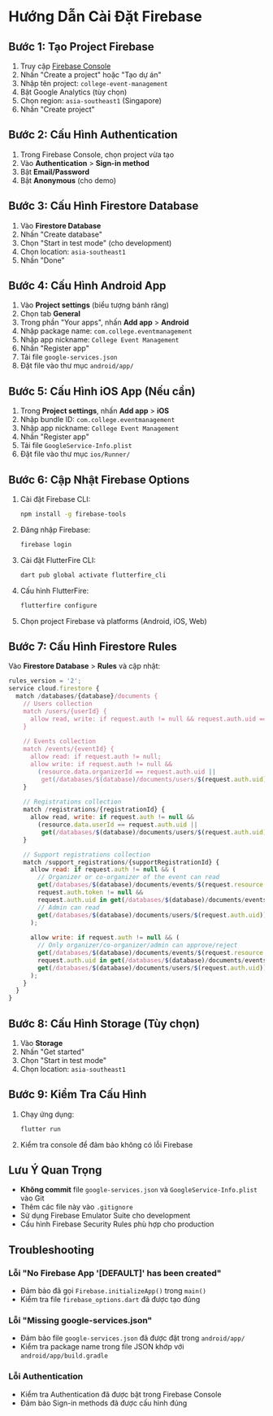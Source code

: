 # Hướng Dẫn Cài Đặt Firebase

## Bước 1: Tạo Project Firebase

1. Truy cập [Firebase Console](https://console.firebase.google.com/)
2. Nhấn "Create a project" hoặc "Tạo dự án"
3. Nhập tên project: `college-event-management`
4. Bật Google Analytics (tùy chọn)
5. Chọn region: `asia-southeast1` (Singapore)
6. Nhấn "Create project"

## Bước 2: Cấu Hình Authentication

1. Trong Firebase Console, chọn project vừa tạo
2. Vào **Authentication** > **Sign-in method**
3. Bật **Email/Password**
4. Bật **Anonymous** (cho demo)

## Bước 3: Cấu Hình Firestore Database

1. Vào **Firestore Database**
2. Nhấn "Create database"
3. Chọn "Start in test mode" (cho development)
4. Chọn location: `asia-southeast1`
5. Nhấn "Done"

## Bước 4: Cấu Hình Android App

1. Vào **Project settings** (biểu tượng bánh răng)
2. Chọn tab **General**
3. Trong phần "Your apps", nhấn **Add app** > **Android**
4. Nhập package name: `com.college.eventmanagement`
5. Nhập app nickname: `College Event Management`
6. Nhấn "Register app"
7. Tải file `google-services.json`
8. Đặt file vào thư mục `android/app/`

## Bước 5: Cấu Hình iOS App (Nếu cần)

1. Trong **Project settings**, nhấn **Add app** > **iOS**
2. Nhập bundle ID: `com.college.eventmanagement`
3. Nhập app nickname: `College Event Management`
4. Nhấn "Register app"
5. Tải file `GoogleService-Info.plist`
6. Đặt file vào thư mục `ios/Runner/`

## Bước 6: Cập Nhật Firebase Options

1. Cài đặt Firebase CLI:
   ```bash
   npm install -g firebase-tools
   ```

2. Đăng nhập Firebase:
   ```bash
   firebase login
   ```

3. Cài đặt FlutterFire CLI:
   ```bash
   dart pub global activate flutterfire_cli
   ```

4. Cấu hình FlutterFire:
   ```bash
   flutterfire configure
   ```

5. Chọn project Firebase và platforms (Android, iOS, Web)

## Bước 7: Cấu Hình Firestore Rules

Vào **Firestore Database** > **Rules** và cập nhật:

```javascript
rules_version = '2';
service cloud.firestore {
  match /databases/{database}/documents {
    // Users collection
    match /users/{userId} {
      allow read, write: if request.auth != null && request.auth.uid == userId;
    }
    
    // Events collection
    match /events/{eventId} {
      allow read: if request.auth != null;
      allow write: if request.auth != null && 
        (resource.data.organizerId == request.auth.uid || 
         get(/databases/$(database)/documents/users/$(request.auth.uid)).data.role == 'admin');
    }
    
    // Registrations collection
    match /registrations/{registrationId} {
      allow read, write: if request.auth != null && 
        (resource.data.userId == request.auth.uid || 
         get(/databases/$(database)/documents/users/$(request.auth.uid)).data.role in ['admin', 'organizer']);
    }

    // Support registrations collection
    match /support_registrations/{supportRegistrationId} {
      allow read: if request.auth != null && (
        // Organizer or co-organizer of the event can read
        get(/databases/$(database)/documents/events/$(request.resource.data.eventId)).data.organizerId == request.auth.uid ||
        request.auth.token != null &&
        request.auth.uid in get(/databases/$(database)/documents/events/$(request.resource.data.eventId)).data.coOrganizers ||
        // Admin can read
        get(/databases/$(database)/documents/users/$(request.auth.uid)).data.role == 'admin'
      );
      
      allow write: if request.auth != null && (
        // Only organizer/co-organizer/admin can approve/reject
        get(/databases/$(database)/documents/events/$(request.resource.data.eventId)).data.organizerId == request.auth.uid ||
        request.auth.uid in get(/databases/$(database)/documents/events/$(request.resource.data.eventId)).data.coOrganizers ||
        get(/databases/$(database)/documents/users/$(request.auth.uid)).data.role == 'admin'
      );
    }
  }
}
```

## Bước 8: Cấu Hình Storage (Tùy chọn)

1. Vào **Storage**
2. Nhấn "Get started"
3. Chọn "Start in test mode"
4. Chọn location: `asia-southeast1`

## Bước 9: Kiểm Tra Cấu Hình

1. Chạy ứng dụng:
   ```bash
   flutter run
   ```

2. Kiểm tra console để đảm bảo không có lỗi Firebase

## Lưu Ý Quan Trọng

- **Không commit** file `google-services.json` và `GoogleService-Info.plist` vào Git
- Thêm các file này vào `.gitignore`
- Sử dụng Firebase Emulator Suite cho development
- Cấu hình Firebase Security Rules phù hợp cho production

## Troubleshooting

### Lỗi "No Firebase App '[DEFAULT]' has been created"
- Đảm bảo đã gọi `Firebase.initializeApp()` trong `main()`
- Kiểm tra file `firebase_options.dart` đã được tạo đúng

### Lỗi "Missing google-services.json"
- Đảm bảo file `google-services.json` đã được đặt trong `android/app/`
- Kiểm tra package name trong file JSON khớp với `android/app/build.gradle`

### Lỗi Authentication
- Kiểm tra Authentication đã được bật trong Firebase Console
- Đảm bảo Sign-in methods đã được cấu hình đúng
